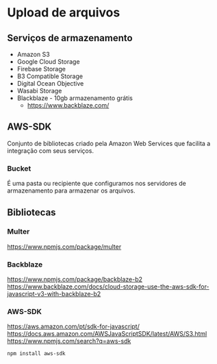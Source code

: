 # Upload de arquivos

## Serviços de armazenamento
* Amazon S3
* Google Cloud Storage
* Firebase Storage
* B3 Compatible Storage
* Digital Ocean Objective
* Wasabi Storage
* Blackblaze - 10gb armazenamento grátis
    * https://www.backblaze.com/

## AWS-SDK
Conjunto de bibliotecas criado pela Amazon Web Services que facilita a integração com seus serviços.

### Bucket
É uma pasta ou recipiente que configuramos nos servidores de armazenamento para armazenar os arquivos.

## Bibliotecas
### Multer
https://www.npmjs.com/package/multer

### Backblaze
https://www.npmjs.com/package/backblaze-b2 <br>
https://www.backblaze.com/docs/cloud-storage-use-the-aws-sdk-for-javascript-v3-with-backblaze-b2

### AWS-SDK
https://aws.amazon.com/pt/sdk-for-javascript/ <br>
https://docs.aws.amazon.com/AWSJavaScriptSDK/latest/AWS/S3.html <br>
https://www.npmjs.com/search?q=aws-sdk

```
npm install aws-sdk
```